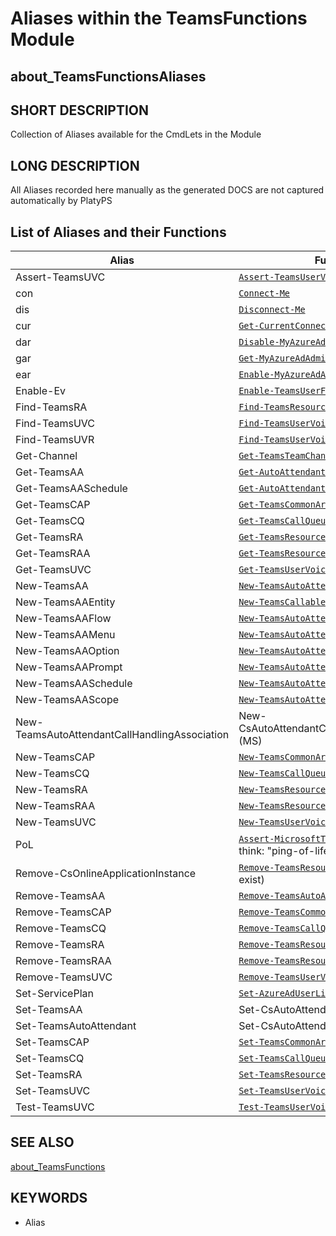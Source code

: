 # Aliases within the TeamsFunctions Module

## about_TeamsFunctionsAliases

## SHORT DESCRIPTION

Collection of Aliases available for the CmdLets in the Module

## LONG DESCRIPTION

All Aliases recorded here manually as the generated DOCS are not captured automatically by PlatyPS





## List of Aliases and their Functions

| Alias                                         | Function                                                                                        |
| --------------------------------------------- | ----------------------------------------------------------------------------------------------- |
| Assert-TeamsUVC                               | [`Assert-TeamsUserVoiceConfig`](Assert-TeamsUserVoiceConfig.md)                                 |
| con                                           | [`Connect-Me`](Connect-Me.md)                                                                   |
| dis                                           | [`Disconnect-Me`](Disconnect-Me.md)                                                             |
| cur                                           | [`Get-CurrentConnection`](Get-CurrentConnection.md)                                             |
| dar                                           | [`Disable-MyAzureAdAdminRole`](Disable-MyAzureAdAdminRole.md)                                     |
| gar                                           | [`Get-MyAzureAdAdminRole`](Get-MyAzureAdAdminRole.md)                                     |
| ear                                           | [`Enable-MyAzureAdAdminRole`](Enable-MyAzureAdAdminRole.md)                                     |
| Enable-Ev                                     | [`Enable-TeamsUserForEnterpriseVoice`](Enable-TeamsUserForEnterpriseVoice.md)                   |
| Find-TeamsRA                                  | [`Find-TeamsResourceAccount`](Find-TeamsResourceAccount.md)                                     |
| Find-TeamsUVC                                 | [`Find-TeamsUserVoiceConfig`](Find-TeamsUserVoiceConfig.md)                                     |
| Find-TeamsUVR                                 | [`Find-TeamsUserVoiceRouting`](Find-TeamsUserVoiceRouting.md)                                   |
| Get-Channel                                   | [`Get-TeamsTeamChannel`](Get-TeamsTeamChannel.md)                                                     |
| Get-TeamsAA                                   | [`Get-AutoAttendant`](Get-AutoAttendant.md)                                                     |
| Get-TeamsAASchedule                           | [`Get-AutoAttendantSchedule`](Get-AutoAttendantSchedule.md)                                       |
| Get-TeamsCAP                                  | [`Get-TeamsCommonAreaPhone`](Get-TeamsCommonAreaPhone.md)                                       |
| Get-TeamsCQ                                   | [`Get-TeamsCallQueue`](Get-TeamsCallQueue.md)                                                   |
| Get-TeamsRA                                   | [`Get-TeamsResourceAccount`](Get-TeamsResourceAccount.md)                                       |
| Get-TeamsRAA                                  | [`Get-TeamsResourceAccountAssociation`](Get-TeamsResourceAccountAssociation.md)                 |
| Get-TeamsUVC                                  | [`Get-TeamsUserVoiceConfig`](Get-TeamsUserVoiceConfig.md)                                       |
| New-TeamsAA                                   | [`New-TeamsAutoAttendant`](New-TeamsAutoAttendant.md)                                           |
| New-TeamsAAEntity                             | [`New-TeamsCallableEntity`](New-TeamsCallableEntity.md)                                         |
| New-TeamsAAFlow                               | [`New-TeamsAutoAttendantCallFlow`](New-TeamsAutoAttendantCallFlow.md)                           |
| New-TeamsAAMenu                               | [`New-TeamsAutoAttendantMenu`](New-TeamsAutoAttendantMenu.md)                                   |
| New-TeamsAAOption                             | [`New-TeamsAutoAttendantMenuOption`](New-TeamsAutoAttendantMenuOption.md)                       |
| New-TeamsAAPrompt                             | [`New-TeamsAutoAttendantPrompt`](New-TeamsAutoAttendantPrompt.md)                               |
| New-TeamsAASchedule                           | [`New-TeamsAutoAttendantSchedule`](New-TeamsAutoAttendantSchedule.md)                           |
| New-TeamsAAScope                              | [`New-TeamsAutoAttendantDialScope`](New-TeamsAutoAttendantDialScope.md)                         |
| New-TeamsAutoAttendantCallHandlingAssociation | New-CsAutoAttendantCallHandlingAssociation (MS)                                                 |
| New-TeamsCAP                                  | [`New-TeamsCommonAreaPhone`](New-TeamsCommonAreaPhone.md)                                       |
| New-TeamsCQ                                   | [`New-TeamsCallQueue`](New-TeamsCallQueue.md)                                                   |
| New-TeamsRA                                   | [`New-TeamsResourceAccount`](New-TeamsResourceAccount.md)                                       |
| New-TeamsRAA                                  | [`New-TeamsResourceAccountAssociation`](New-TeamsResourceAccountAssociation.md)                 |
| New-TeamsUVC                                  | [`New-TeamsUserVoiceConfig`](New-TeamsUserVoiceConfig.md)                                       |
| PoL                                           | [`Assert-MicrosoftTeamsConnection`](Assert-MicrosoftTeamsConnection.md) - think: "ping-of-life" |
| Remove-CsOnlineApplicationInstance            | [`Remove-TeamsResourceAccount`](Remove-TeamsResourceAccount.md) (this didn't exist)             |
| Remove-TeamsAA                                | [`Remove-TeamsAutoAttendant`](Remove-TeamsAutoAttendant.md)                                     |
| Remove-TeamsCAP                               | [`Remove-TeamsCommonAreaPhone`](Remove-TeamsCommonAreaPhone.md)                                 |
| Remove-TeamsCQ                                | [`Remove-TeamsCallQueue`](Remove-TeamsCallQueue.md)                                             |
| Remove-TeamsRA                                | [`Remove-TeamsResourceAccount`](Remove-TeamsResourceAccount.md)                                 |
| Remove-TeamsRAA                               | [`Remove-TeamsResourceAccountAssociation`](Remove-TeamsResourceAccountAssociation.md)           |
| Remove-TeamsUVC                               | [`Remove-TeamsUserVoiceConfig`](Remove-TeamsUserVoiceConfig.md)                                 |
| Set-ServicePlan                               | [`Set-AzureAdUserLicenseServicePlan`](Set-AzureAdUserLicenseServicePlan.md)                     |
| Set-TeamsAA                                   | Set-CsAutoAttendant (MS)                                                                        |
| Set-TeamsAutoAttendant                        | Set-CsAutoAttendant (MS)                                                                        |
| Set-TeamsCAP                                  | [`Set-TeamsCommonAreaPhone`](Set-TeamsCommonAreaPhone.md)                                       |
| Set-TeamsCQ                                   | [`Set-TeamsCallQueue`](Set-TeamsCallQueue.md)                                                   |
| Set-TeamsRA                                   | [`Set-TeamsResourceAccount`](Set-TeamsResourceAccount.md)                                       |
| Set-TeamsUVC                                  | [`Set-TeamsUserVoiceConfig`](Set-TeamsUserVoiceConfig.md)                                       |
| Test-TeamsUVC                                 | [`Test-TeamsUserVoiceConfig`](Test-TeamsUserVoiceConfig.md)                                     |

## SEE ALSO

[about_TeamsFunctions](about_TeamsFunctions.md)

## KEYWORDS

- Alias
